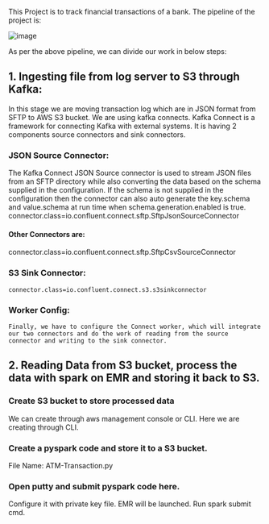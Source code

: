 This Project is to track financial transactions of a bank.
The pipeline of the project is:	 

![image](https://user-images.githubusercontent.com/40576094/138065098-67c884f9-0993-4d3f-805d-a44a10c0db90.png)

As per the above pipeline, we can divide our work in below steps:
## 1. Ingesting file from log server to S3 through Kafka:
  In this stage we are moving transaction log which are in JSON format from SFTP to AWS S3 bucket.
  We are using kafka connects. Kafka Connect is a framework for connecting Kafka with external systems. It is having 2 components source connectors and sink connectors.
  ### JSON Source Connector:
  The Kafka Connect JSON Source connector is used to stream JSON files from an SFTP directory while also converting the data based on the schema supplied in the configuration. If the schema is not supplied in the configuration then the connector can also auto generate the key.schema and value.schema at run time when schema.generation.enabled is true.
    connector.class=io.confluent.connect.sftp.SftpJsonSourceConnector
  #### Other Connectors are:
  connector.class=io.confluent.connect.sftp.SftpCsvSourceConnector
  ### S3 Sink Connector:
    connector.class=io.confluent.connect.s3.s3sinkconnector
  ### Worker Config:
    Finally, we have to configure the Connect worker, which will integrate our two connectors and do the work of reading from the source connector and writing to the sink connector.
  
  
## 2. Reading Data from S3 bucket, process the data with spark on EMR and storing it back to S3.
  ### Create S3 bucket to store processed data
  We can create through aws management console or CLI. Here we are creating through CLI.
  
  ### Create a pyspark code and store it to a S3 bucket.
  File Name: ATM-Transaction.py
  
  ### Open putty and submit pyspark code here.
  Configure it with private key file.
  EMR will be launched.
  Run spark submit cmd.
